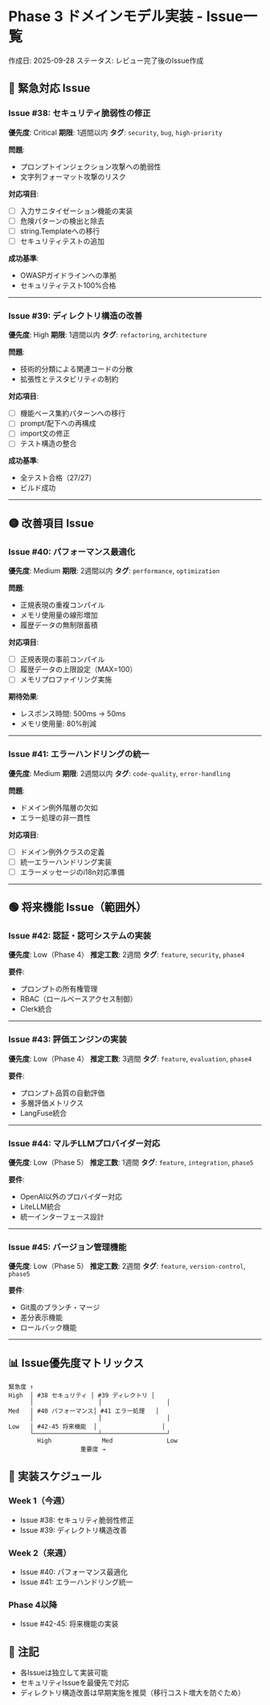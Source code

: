 # Phase 3 ドメインモデル実装 - Issue一覧

作成日: 2025-09-28
ステータス: レビュー完了後のIssue作成

## 🔴 緊急対応 Issue

### Issue #38: セキュリティ脆弱性の修正
**優先度**: Critical
**期限**: 1週間以内
**タグ**: `security`, `bug`, `high-priority`

**問題**:
- プロンプトインジェクション攻撃への脆弱性
- 文字列フォーマット攻撃のリスク

**対応項目**:
- [ ] 入力サニタイゼーション機能の実装
- [ ] 危険パターンの検出と除去
- [ ] string.Templateへの移行
- [ ] セキュリティテストの追加

**成功基準**:
- OWASPガイドラインへの準拠
- セキュリティテスト100%合格

---

### Issue #39: ディレクトリ構造の改善
**優先度**: High
**期限**: 1週間以内
**タグ**: `refactoring`, `architecture`

**問題**:
- 技術的分類による関連コードの分散
- 拡張性とテスタビリティの制約

**対応項目**:
- [ ] 機能ベース集約パターンへの移行
- [ ] prompt/配下への再構成
- [ ] import文の修正
- [ ] テスト構造の整合

**成功基準**:
- 全テスト合格（27/27）
- ビルド成功

---

## 🟡 改善項目 Issue

### Issue #40: パフォーマンス最適化
**優先度**: Medium
**期限**: 2週間以内
**タグ**: `performance`, `optimization`

**問題**:
- 正規表現の重複コンパイル
- メモリ使用量の線形増加
- 履歴データの無制限蓄積

**対応項目**:
- [ ] 正規表現の事前コンパイル
- [ ] 履歴データの上限設定（MAX=100）
- [ ] メモリプロファイリング実施

**期待効果**:
- レスポンス時間: 500ms → 50ms
- メモリ使用量: 80%削減

---

### Issue #41: エラーハンドリングの統一
**優先度**: Medium
**期限**: 2週間以内
**タグ**: `code-quality`, `error-handling`

**問題**:
- ドメイン例外階層の欠如
- エラー処理の非一貫性

**対応項目**:
- [ ] ドメイン例外クラスの定義
- [ ] 統一エラーハンドリング実装
- [ ] エラーメッセージのi18n対応準備

---

## 🟢 将来機能 Issue（範囲外）

### Issue #42: 認証・認可システムの実装
**優先度**: Low（Phase 4）
**推定工数**: 2週間
**タグ**: `feature`, `security`, `phase4`

**要件**:
- プロンプトの所有権管理
- RBAC（ロールベースアクセス制御）
- Clerk統合

---

### Issue #43: 評価エンジンの実装
**優先度**: Low（Phase 4）
**推定工数**: 3週間
**タグ**: `feature`, `evaluation`, `phase4`

**要件**:
- プロンプト品質の自動評価
- 多層評価メトリクス
- LangFuse統合

---

### Issue #44: マルチLLMプロバイダー対応
**優先度**: Low（Phase 5）
**推定工数**: 1週間
**タグ**: `feature`, `integration`, `phase5`

**要件**:
- OpenAI以外のプロバイダー対応
- LiteLLM統合
- 統一インターフェース設計

---

### Issue #45: バージョン管理機能
**優先度**: Low（Phase 5）
**推定工数**: 2週間
**タグ**: `feature`, `version-control`, `phase5`

**要件**:
- Git風のブランチ・マージ
- 差分表示機能
- ロールバック機能

---

## 📊 Issue優先度マトリックス

```
緊急度 ↑
High  │ #38 セキュリティ │ #39 ディレクトリ │
      │                  │                  │
Med   │ #40 パフォーマンス│ #41 エラー処理   │
      │                  │                  │
Low   │ #42-45 将来機能  │                  │
      └──────────────────┴──────────────────┘
        High              Med               Low
                    重要度 →
```

## 🎯 実装スケジュール

### Week 1（今週）
- Issue #38: セキュリティ脆弱性修正
- Issue #39: ディレクトリ構造改善

### Week 2（来週）
- Issue #40: パフォーマンス最適化
- Issue #41: エラーハンドリング統一

### Phase 4以降
- Issue #42-45: 将来機能の実装

## 📝 注記

- 各Issueは独立して実装可能
- セキュリティIssueを最優先で対応
- ディレクトリ構造改善は早期実施を推奨（移行コスト増大を防ぐため）